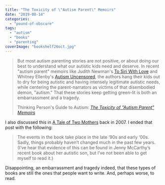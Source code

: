 ```yaml
---
title: "The Toxicity of \"Autism Parent\" Memoirs"
date: "2019-08-14"
categories: 
  - "pound-of-obscure"
tags: 
  - "autism"
  - "books"
  - "parenting"
coverImage: "bookshelf26oct.jpg"
---
```


> But most autism parenting stories are not positive, or about doing our best to understand what our autistic kids need and deserve. In recent "autism parent" memoirs like Judith Newman's [To Siri With Love](https://www.bustle.com/p/why-i-believe-to-siri-with-love-by-judith-newman-is-a-book-that-does-incredible-damage-to-the-autistic-community-6780420) and Whitney Ellenby's [Autism Uncensored](https://www.washingtonpost.com/amphtml/news/inspired-life/wp/2018/02/27/bystanders-were-horrified-but-my-son-has-autism-and-i-was-desperate/?utm_term=.bf0611d3f18b&__twitter_impression=true), the authors hang their kids out to dry for being autistic and having intensely legitimate autistic needs, while centering the parent-narrators as victims of that disembodied demon, "autism." That these stories keep getting green-lit is both an embarrassment and a tragedy.
> 
> Thinking Person's Guide to Autism: _[The Toxicity of "Autism Parent" Memoirs](http://www.thinkingautismguide.com/2018/03/the-toxicity-of-autism-parent-memoirs.html)_

I also discussed this in [A Tale of Two Mothers](https://gbrettmiller.blog/2007/11/18/a-tale-of-two-mothers/) back in 2007. I ended that post with the following:

> The events in the book take place in the late ‘90s and early ‘00s. Sadly, things probably haven’t changed much in the past few years. (I’ve hear that evidence of this can be found in Jenny McCarthy’s recent book about her autistic son, but I’ve not been able to get myself to read it.)

Disappointing, an embarrassment and tragedy indeed, that these types of books are still the ones that people want to write. And, perhaps worse, to read.
